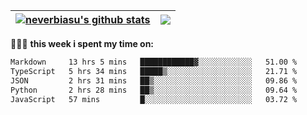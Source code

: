 | <a href="https://github.com/neverbiasu"><img align="center" src="https://github-readme-stats.vercel.app/api?username=neverbiasu&theme=dracula&show_icons=true&hide_border=true&count_private=true" alt="neverbiasu's github stats" /></a> | <a href="https://github.com/neverbiasu"><img align="center" src="https://github-readme-stats.vercel.app/api/top-langs/?username=neverbiasu&theme=dracula&show_icons=true&hide_border=true&layout=compact" /></a> |
| ------------- | ------------- |

👨🏾‍💻 **this week i spent my time on:**
<!--START_SECTION:waka-->

```txt
Markdown     13 hrs 5 mins   ████████████▓░░░░░░░░░░░░   51.00 %
TypeScript   5 hrs 34 mins   █████▒░░░░░░░░░░░░░░░░░░░   21.71 %
JSON         2 hrs 31 mins   ██▒░░░░░░░░░░░░░░░░░░░░░░   09.86 %
Python       2 hrs 28 mins   ██▒░░░░░░░░░░░░░░░░░░░░░░   09.64 %
JavaScript   57 mins         █░░░░░░░░░░░░░░░░░░░░░░░░   03.72 %
```

<!--END_SECTION:waka-->
